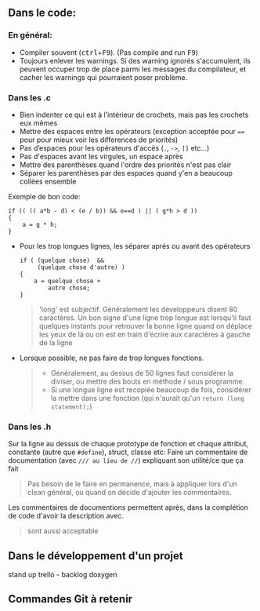 ## Dans le code:
### En général:
- Compiler souvent (<kbd>ctrl</kbd>+<kbd>F9</kbd>). (Pas compile and run <kbd>F9</kbd>)
- Toujours enlever les warnings. Si des warning ignorés s'accumulent, ils peuvent occuper trop de place parmi les messages du compilateur, et cacher les warnings qui pourraient poser problème. 
### Dans les .c
- Bien indenter ce qui est à l’intérieur de crochets, mais pas les crochets eux mêmes  
- Mettre des espaces entre les opérateurs (exception acceptée pour `==` pour pour mieux voir les differences de priorités)  
- Pas d’espaces pour les opérateurs d'accès (`.`, `->`, `[]` etc...)  
- Pas d'espaces avant les virgules, un espace après  
- Mettre des parenthèses quand l'ordre des priorités n'est pas clair  
- Séparer les parenthèses par des espaces quand y'en a beaucoup collées ensemble

Exemple de bon code:  

    if (( (( a*b - d) < (e / b)) && e==d ) || ( g*h > d ))
    {
        a = g * h;
    }
- Pour les trop longues lignes, les séparer après ou avant des opérateurs 

      if ( (quelque chose)  &&
	       (quelque chose d'autre) )
	  {
	      a = quelque chose +
	          autre chose;
	  }
  >'long' est subjectif. Généralement les développeurs disent 80 caractères. Un bon signe d'une ligne trop longue est lorsqu'il faut quelques instants pour retrouver la bonne ligne quand on déplace les yeux de là ou on est en train d'écrire aux caractères à gauche de la ligne  

- Lorsque possible, ne pas faire de trop longues fonctions.
  > - Généralement, au dessus de 50 lignes faut considérer la diviser, ou mettre des bouts en méthode / sous programme.
  > - Si une longue ligne est recopiée beaucoup de fois, considérer la mettre dans une fonction (qui n'aurait qu'un `return (long statement);`)

### Dans les .h  
 Sur la ligne au dessus de chaque  prototype de fonction et chaque attribut, constante (autre que `#define`), struct, classe etc:
Faire un commentaire de documentation (avec `/// au lieu de //`) expliquant son utilité/ce que ça fait  
> Pas besoin de le faire en permanence, mais à appliquer lors d'un clean général, ou quand on décide d'ajouter les commentaires.  

Les commentaires de documentions permettent après, dans la complétion de code d'avoir la description avec.  
> sont aussi acceptable 
## Dans le développement d'un projet
stand up
trello - backlog
doxygen


## Commandes Git à retenir

<!--stackedit_data:
eyJoaXN0b3J5IjpbMTA1NTkyNDA5XX0=
-->